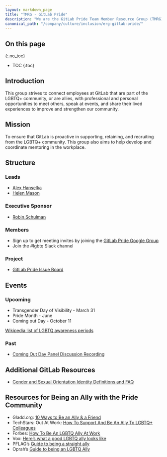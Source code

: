 ```yaml
---
layout: markdown_page
title: "TMRG - GitLab Pride"
description: "We are the GitLab Pride Team Member Resource Group (TMRG) founded in the fall of 2019. Learn more!"
canonical_path: "/company/culture/inclusion/erg-gitlab-pride/"
---
```


## On this page
{:.no_toc}

- TOC
{:toc}

## Introduction

This group strives to connect employees at GitLab that are part of the LGBTQ+ community, or are allies, with professional and personal opportunities to meet others, speak at events, and share their lived experiences to improve and strengthen our community.

## Mission

To ensure that GitLab is proactive in supporting, retaining, and recruiting from the LGBTQ+ community. This group also aims to help develop and coordinate mentoring in the workplace.

## Structure

### Leads
* [Alex Hanselka](https://about.gitlab.com/company/team/#ahanselka)
* [Helen Mason](https://about.gitlab.com/company/team/#hmason)

### Executive Sponsor
* [Robin Schulman](https://about.gitlab.com/company/team/#rschulman)

### Members
* Sign up to get meeting invites by joining the [GitLab Pride Google Group](https://groups.google.com/a/gitlab.com/g/pride-tmrg)
* Join the #lgbtq Slack channel

### Project
* [GitLab Pride Issue Board](https://gitlab.com/gitlab-com/pride-tmrg/)

## Events

### Upcoming
* Transgender Day of Visibility - March 31
* Pride Month - June
* Coming out Day - October 11

[Wikipedia list of LGBTQ awareness periods](https://en.wikipedia.org/wiki/List_of_LGBT_awareness_periods)

### Past
* [Coming Out Day Panel Discussion Recording](https://youtu.be/OUKWs6hkMQY)

## Additional GitLab Resources
- [Gender and Sexual Orientation Identity Definitions and FAQ](https://about.gitlab.com/handbook/people-group/gender-pronouns/)

## Resources for Being an Ally with the Pride Community
- Gladd.org: [10 Ways to Be an Ally & a Friend](https://www.glaad.org/resources/ally/2)
- TechStars: Out At Work: [How To Support And Be An Ally To LGBTQ+ Colleagues](https://www.techstars.com/the-line/advice/out-at-work-how-to-support-and-be-an-ally-to-lgbtq-colleagues)
- Forbes: [How To Be An LGBTQ Ally At Work](https://www.forbes.com/sites/brianhonigman/2016/07/20/lgbtq-ally-at-work/#30a6ee0142fc)
- Vox: [Here’s what a good LGBTQ ally looks like](https://www.vox.com/identities/2019/6/22/18700875/lgbtq-good-ally)
- PFLAG’s [Guide to being a straight ally](https://pflag.org/sites/default/files/4th%20Edition%20Guide%20to%20Being%20an%20Ally.pdf)
- Oprah’s [Guide to being an LGBTQ Ally](https://www.oprahmag.com/life/relationships-love/a28159555/how-to-be-lgbtq-ally/)
